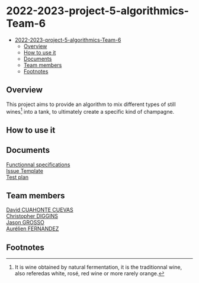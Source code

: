 # 2022-2023-project-5-algorithmics-Team-6

- [2022-2023-project-5-algorithmics-Team-6](#2022-2023-project-5-algorithmics-team-6)
  - [Overview](#overview)
  - [How to use it](#how-to-use-it)
  - [Documents](#documents)
  - [Team members](#team-members)
  - [Footnotes](#footnotes)


## Overview

This project aims to provide an algorithm to mix different types of still wines[^still_wines] into a tank, to ultimately create a specific kind of champagne.

## How to use it

## Documents

[Functionnal specifications](./Functional_Specifications.md)  
[Issue Template](./IssueTemplate.md)  
[Test plan](./TestPlan.md)

## Team members

[David CUAHONTE CUEVAS](https://github.com/DavidCC812)  
[Christopher DIGGINS](https://github.com/cdiggins)  
[Jason GROSSO](https://github.com/JasonGROSSO)  
[Aurélien FERNANDEZ](https://github.com/aurelienfernandez)

## Footnotes

[^still_wines]: It is wine obtained by natural fermentation, it is the traditionnal wine, also referedas white, rosé, red wine or more rarely orange.
